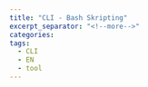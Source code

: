 ```yaml
---
title: "CLI - Bash Skripting"
excerpt_separator: "<!--more-->"
categories:
tags:
  - CLI
  - EN
  - tool
---
```



